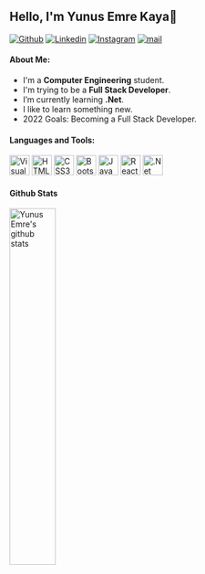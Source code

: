 

## Hello, I'm Yunus Emre Kaya👋

[![Github](https://img.shields.io/badge/-Github-121212?style=flat&logo=Github&logoColor=white)](https://github.com/yemrekayaa) [![Linkedin](https://img.shields.io/badge/-LinkedIn-121212?style=flat&logo=Linkedin&logoColor=white)](https://www.linkedin.com/in/yemrekayaa/) [![Instagram](https://img.shields.io/badge/-Instagram-121212?style=flat&logo=instagram&logoColor=white)](https://www.instagram.com/yemrekayaa) [![mail](https://img.shields.io/badge/-Mail-121212?style=flat&logo=gmail&logoColor=white)](mailto:yemrekayatr@gmail.com)


#### About Me:

- I'm a __Computer Engineering__ student.
- I'm trying to be a __Full Stack Developer__.
- I’m currently learning __.Net__.
- I like to learn something new.
- 2022 Goals: Becoming a Full Stack Developer.


#### Languages and Tools:

<img alt="Visual Studio Code" width="35" src="https://www.vectorlogo.zone/logos/visualstudio_code/visualstudio_code-icon.svg"/> <img alt="HTML5" width="35" src="https://www.vectorlogo.zone/logos/w3_html5/w3_html5-icon.svg"/> <img alt="CSS3" width="35" src="https://www.vectorlogo.zone/logos/w3_css/w3_css-icon.svg"/> <img alt="Bootstrap" width="35" src="https://www.vectorlogo.zone/logos/getbootstrap/getbootstrap-icon.svg"/> <img alt="JavaScript" width="35" src="https://www.vectorlogo.zone/logos/javascript/javascript-icon.svg"/> <img alt="React" width="35" src="https://www.vectorlogo.zone/logos/reactjs/reactjs-icon.svg"/> <img alt=".Net" width="35" src="https://www.vectorlogo.zone/logos/dotnet/dotnet-icon.svg"/>

<!-- <img alt="Git" width="35" src="https://www.vectorlogo.zone/logos/git-scm/git-scm-icon.svg"/>
<img alt="Github" width="35" src="https://www.vectorlogo.zone/logos/github/github-tile.svg"/> -->

#### Github Stats

<img width="40%" alt="Yunus Emre's github stats" src="https://github-readme-stats.vercel.app/api?username=yemrekayaa&&show_icons=true&include_all_commits=true&theme=dark" />
